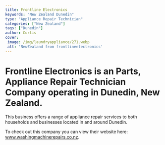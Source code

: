 ```yaml
---
title: Frontline Electronics
keywords: "New Zealand Dunedin"
type: "Appliance Repair Technician"
categories: ["New Zealand"]
tags: ["Dunedin"]
author: Curtis
cover:
 image: /img/laundryappliance/271.webp
 alt: 'NewZealand from frontlineelectronics'
---
```


# Frontline Electronics is an Parts, Appliance Repair Technician Company operating in Dunedin, New Zealand.

This business offers a range of appliance repair services to both households and businesses located in and around Dunedin.



To check out this company you can view their website here: www.washingmachinerepairs.co.nz.
